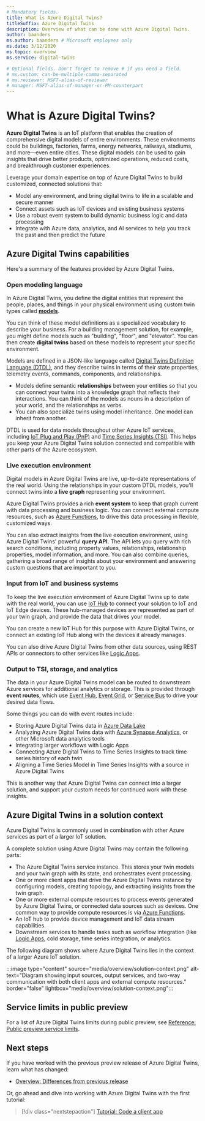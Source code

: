 ```yaml
---
# Mandatory fields.
title: What is Azure Digital Twins?
titleSuffix: Azure Digital Twins
description: Overview of what can be done with Azure Digital Twins.
author: baanders
ms.author: baanders # Microsoft employees only
ms.date: 3/12/2020
ms.topic: overview
ms.service: digital-twins

# Optional fields. Don't forget to remove # if you need a field.
# ms.custom: can-be-multiple-comma-separated
# ms.reviewer: MSFT-alias-of-reviewer
# manager: MSFT-alias-of-manager-or-PM-counterpart
---
```


# What is Azure Digital Twins?

**Azure Digital Twins** is an IoT platform that enables the creation of comprehensive digital models of entire environments. These environments could be buildings, factories, farms, energy networks, railways, stadiums, and more—even entire cities. These digital models can be used to gain insights that drive better products, optimized operations, reduced costs, and breakthrough customer experiences.

Leverage your domain expertise on top of Azure Digital Twins to build customized, connected solutions that:
* Model any environment, and bring digital twins to life in a scalable and secure manner
* Connect assets such as IoT devices and existing business systems
* Use a robust event system to build dynamic business logic and data processing
* Integrate with Azure data, analytics, and AI services to help you track the past and then predict the future

## Azure Digital Twins capabilities

Here's a summary of the features provided by Azure Digital Twins.

### Open modeling language

In Azure Digital Twins, you define the digital entities that represent the people, places, and things in your physical environment using custom twin types called [**models**](concepts-models.md). 

You can think of these model definitions as a specialized vocabulary to describe your business. For a building management solution, for example, you might define models such as "building", "floor", and "elevator". You can then create **digital twins** based on these models to represent your specific environment.

Models are defined in a JSON-like language called [Digital Twins Definition Language (DTDL)](https://github.com/Azure/azure-digital-twins/blob/private-preview/DTDL/DTDL-spec-v2.md), and they describe twins in terms of their state properties, telemetry events, commands, components, and relationships.
* Models define semantic **relationships** between your entities so that you can connect your twins into a knowledge graph that reflects their interactions. You can think of the models as nouns in a description of your world, and the relationships as verbs.
* You can also specialize twins using model inheritance. One model can inherit from another.

DTDL is used for data models throughout other Azure IoT services, including [IoT Plug and Play (PnP)](../iot-pnp/overview-iot-plug-and-play.md) and [Time Series Insights (TSI)](../time-series-insights/time-series-insights-update-overview.md). This helps you keep your Azure Digital Twins solution connected and compatible with other parts of the Azure ecosystem.

### Live execution environment

Digital models in Azure Digital Twins are live, up-to-date representations of the real world. Using the relationships in your custom DTDL models, you'll connect twins into a **live graph** representing your environment.

Azure Digital Twins provides a rich **event system** to keep that graph current with data processing and business logic. You can connect external compute resources, such as [Azure Functions](../azure-functions/functions-overview.md), to drive this data processing in flexible, customized ways.

You can also extract insights from the live execution environment, using Azure Digital Twins' powerful **query API​**. The API lets you query with rich search conditions, including property values, relationships, relationship properties, model information, and more. You can also combine queries, gathering a broad range of insights about your environment and answering custom questions that are important to you.

### Input from IoT and business systems

To keep the live execution environment of Azure Digital Twins up to date with the real world, you can use [IoT Hub](../iot-hub/about-iot-hub.md) to connect your solution to IoT and IoT Edge devices. These hub-managed devices are represented as part of your twin graph, and provide the data that drives your model.

You can create a new IoT Hub for this purpose with Azure Digital Twins, or connect an existing IoT Hub along with the devices it already manages.

You can also drive Azure Digital Twins from other data sources, using REST APIs or connectors to other services like [Logic Apps](../logic-apps/logic-apps-overview.md).

### Output to TSI, storage, and analytics

The data in your Azure Digital Twins model can be routed to downstream Azure services for additional analytics or storage. This is provided through **event routes**, which use [Event Hub](../event-hubs/event-hubs-about.md), [Event Grid](../event-grid/overview.md), or [Service Bus](../service-bus-messaging/service-bus-messaging-overview.md) to drive your desired data flows.

Some things you can do with event routes include:
* Storing Azure Digital Twins data in [Azure Data Lake](../storage/blobs/data-lake-storage-introduction.md)
* Analyzing Azure Digital Twins data with [Azure Synapse Analytics](../synapse-analytics/sql-data-warehouse/sql-data-warehouse-overview-what-is.md), or other Microsoft data analytics tools
* Integrating larger workflows with Logic Apps​
* Connecting Azure Digital Twins to Time Series Insights to track time series history of each twin
* Aligning a Time Series Model in Time Series Insights with a source in Azure Digital Twins

This is another way that Azure Digital Twins can connect into a larger solution, and support your custom needs for continued work with these insights.

## Azure Digital Twins in a solution context

Azure Digital Twins is commonly used in combination with other Azure services as part of a larger IoT solution. 

A complete solution using Azure Digital Twins may contain the following parts:
* The Azure Digital Twins service instance. This stores your twin models and your twin graph with its state, and orchestrates event processing.
* One or more client apps that drive the Azure Digital Twins instance by configuring models, creating topology, and extracting insights from the twin graph.
* One or more external compute resources to process events generated by Azure Digital Twins, or connected data sources such as devices. One common way to provide compute resources is via [Azure Functions](../azure-functions/functions-overview.md).
* An IoT hub to provide device management and IoT data stream capabilities.
* Downstream services to handle tasks such as workflow integration (like [Logic Apps](../logic-apps/logic-apps-overview.md), cold storage, time series integration, or analytics. 

The following diagram shows where Azure Digital Twins lies in the context of a larger Azure IoT solution.

:::image type="content" source="media/overview/solution-context.png" alt-text="Diagram showing input sources, output services, and two-way communication with both client apps and external compute resources." border="false" lightbox="media/overview/solution-context.png":::

## Service limits in public preview

For a list of Azure Digital Twins limits during public preview, see [Reference: Public preview service limits](reference-service-limits.md).

## Next steps

If you have worked with the previous preview release of Azure Digital Twins, learn what has changed:
* [Overview: Differences from previous release](overview-differences.md)

Or, go ahead and dive into working with Azure Digital Twins with the first tutorial:

> [!div class="nextstepaction"]
> [Tutorial: Code a client app](tutorial-code.md)
